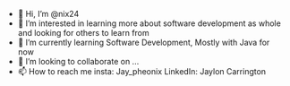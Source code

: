 - 👋 Hi, I’m @nix24
- 👀 I’m interested in learning more about software development as whole and looking for others to learn from
- 🌱 I’m currently learning Software Development, Mostly with Java for now
- 💞️ I’m looking to collaborate on ...
- 📫 How to reach me insta: Jay_pheonix LinkedIn: Jaylon Carrington

<!---
nix24/nix24 is a ✨ special ✨ repository because its `README.md` (this file) appears on your GitHub profile.
You can click the Preview link to take a look at your changes.
--->
